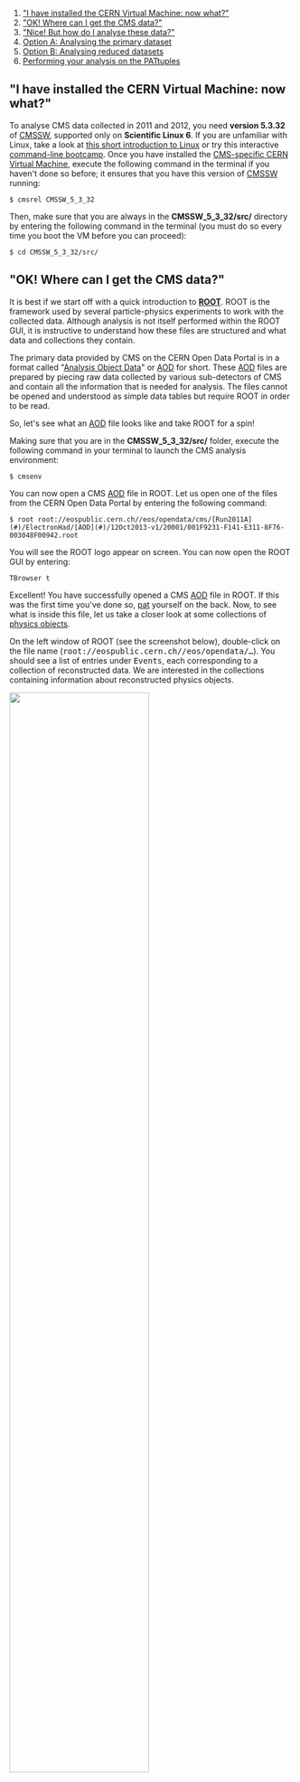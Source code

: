 1. ["I have installed the CERN Virtual Machine: now what?"](#vm)
2. ["OK! Where can I get the CMS data?"](#data)
3. ["Nice! But how do I analyse these data?"](#nice)
4. [Option A: Analysing the primary dataset](#a)
5. [Option B: Analysing reduced datasets](#b)
6. [Performing your analysis on the PATtuples](#pat)

## <a name="vm">"I have installed the CERN Virtual Machine: now what?"</a>

To analyse CMS data collected in 2011 and 2012, you need **version 5.3.32** of [CMSSW](/glossary/CMSSW), supported only on **Scientific Linux 6**. If you are unfamiliar with Linux, take a look at [this short introduction to Linux](https://twiki.cern.ch/twiki/bin/view/CMSPublic/WorkBookBasicLinux) or try this interactive [command-line bootcamp](http://rik.smith-unna.com/command_line_bootcamp/). Once you have installed the [CMS-specific CERN Virtual Machine](/articles/cms-2011-virtual-machines-how-to-install), execute the following command in the terminal if you haven't done so before; it ensures that you have this version of [CMSSW](/glossary/CMSSW) running:

```shell
$ cmsrel CMSSW_5_3_32
```

Then, make sure that you are always in the **CMSSW_5_3_32/src/** directory by entering the following command in the terminal (you must do so every time you boot the VM before you can proceed):

```shell
$ cd CMSSW_5_3_32/src/
```

## <a name="data">"OK! Where can I get the CMS data?"</a>

It is best if we start off with a quick introduction to **[ROOT](http://root.cern.ch)**. ROOT is the framework used by several particle-physics experiments to work with the collected data. Although analysis is not itself performed within the ROOT GUI, it is instructive to understand how these files are structured and what data and collections they contain.

The primary data provided by CMS on the CERN Open Data Portal is in a format called "[Analysis Object Data](/articles/cms-physics-objects-2011)" or [AOD](/glossary/AOD) for short. These [AOD](/glossary/AOD) files are prepared by piecing raw data collected by various sub-detectors of CMS and contain all the information that is needed for analysis. The files cannot be opened and understood as simple data tables but require ROOT in order to be read.

So, let's see what an [AOD](/glossary/AOD) file looks like and take ROOT for a spin!

Making sure that you are in the **CMSSW_5_3_32/src/** folder, execute the following command in your terminal to launch the CMS analysis environment:

```shell
$ cmsenv
```

You can now open a CMS [AOD](/glossary/AOD) file in ROOT. Let us open one of the files from the CERN Open Data Portal by entering the following command:

```shell
$ root root://eospublic.cern.ch//eos/opendata/cms/[Run2011A](#)/ElectronHad/[AOD](#)/12Oct2013-v1/20001/001F9231-F141-E311-8F76-003048F00942.root
```

You will see the ROOT logo appear on screen. You can now open the ROOT GUI by entering:

```shell
TBrowser t
```

Excellent! You have successfully opened a CMS [AOD](/glossary/AOD) file in ROOT. If this was the first time you've done so, [pat](/glossary/PAT) yourself on the back. Now, to see what is inside this file, let us take a closer look at some collections of [physics objects](/articles/cms-physics-objects-2011).

On the left window of ROOT (see the screenshot below), double-click on the file name (<kbd>root://eospublic.cern.ch//eos/opendata/…</kbd>). You should see a list of entries under <kbd>Events</kbd>, each corresponding to a collection of reconstructed data. We are interested in the collections containing information about reconstructed physics objects.

<img src="/static/articles/getting-started-with-cms-2011-data/getting_started_with_cms_2011_data_1.png"  width="70%">

Let us take a peek, for example, at the [electrons](/glossary/electron), which are found in <kbd>recoGsfElectrons_gsfElectrons__RECO</kbd>, as shown on the list of [physics objects](/articles/cms-physics-objects-2011). Look in there by double-clicking on that line and then double-clicking on <kbd>recoGsfElectrons_gsfElectrons__RECO.obj</kbd>. Here, you can have a look at various properties of this collection, such as the plot for the transverse momentum of the [electrons](/glossary/electron): <kbd>recoGsfElectrons_gsfElectrons__RECO.obj.pt_</kbd>.

You can exit the ROOT browser through the GUI by clicking on <kbd>Browser</kbd> on the menu and then clicking on <kbd>Quit Root</kbd> or by entering <kbd>.q</kbd> in the terminal.

## <a name="nice">"Nice! But how do I analyse these data?"</a>

In [AOD](/glossary/AOD) files, reconstructed [physics objects](/articles/cms-physics-objects-2011) are included without checking their "quality", i.e. in case of our [electron](/glossary/electron) collection that you opened in ROOT, without ensuring that the reconstructed object is really an [electron](/glossary/electron). In order to analyse only the "good quality" data, you must apply some selection criteria.

With these criteria, you are in effect reducing the dataset, either in terms of the number of collisions events it contains or in terms of the information carried by each event. Following this, you run your analysis code on the reduced dataset.

Depending on the nature of your analysis you _can_ run your analysis code directly on the [AOD](/glossary/AOD) files themselves, if needed, performing the selections along the way. However, this can be resource-intensive and is done only for very specific usecases.

**NOTE**: To analyse the full event content, the analysis job needs access to the "[condition data](/glossary/tag)", such as the jet-energy corrections. You can see how connections to the [condition database](/glossary/tag) are established in the ["pattuples2011" example](/record/233). For simpler analyses, where we use only physics objects needing no further data for corrections, you do not need to connect to the [condition database](/glossary/tag). This is the case for the example for analysing the [primary datasets](/glossary/primary) below.

Your final analysis is done using a software module called an "analyzer". If you have followed the validation step for the virtual machine setup, you have already produced and run a simple analyzer. You can specify your initial selection criteria within the analyzer to perform your analysis directly on the [AOD](/glossary/AOD) files, or further elaborate the selections and other operations needed for analysing the reduced dataset. To learn more about configuring analyzers, follow [these instructions in the CMSSW WorkBook](https://twiki.cern.ch/twiki/bin/view/CMSPublic/WorkBookWriteFrameworkModule). Make sure, though, that you replace the release version (CMSSW_nnn) with the release that you are using, i.e. one that is compatible with the CMS open data.

You can also pass the selection criteria through the configuration file. This file activates existing tools within [CMSSW](/glossary/CMSSW) in order to perform the desired selections. If you have followed the validation step for the virtual machine setup, you have already seen a configuration file, which is used to give the parameters to the <kbd>cmsRun</kbd> executable. You can see how this is done in our analysis example.

We will now take you through these steps through a couple of specially prepared example analyses.

##  <a name="a">Option A: Analysing the primary dataset</a>

As mentioned above, you do not typically perform an analysis directly on the [AOD](/glossary/AOD) files. However, there may be cases when you can do so. Therefore, we have provided an example analysis to take you through the steps that you may need on the occassions that you want to analyse the [AOD](/glossary/AOD) files directly. You can find the files and instructions in [this CMS analysis example](/record/5001).

## <a name="b">Option B: Analysing reduced datasets</a>

We start by applying selection cuts via the configuration file and reduce the [AOD](/glossary/AOD) files into a format known as PATtuple. You can find more information about this data format (which gets its name from the CMS Physics Analysis Toolkit, or [PAT](/glossary/PAT)) on the [CMSSW PAT WorkBook](https://twiki.cern.ch/twiki/bin/view/CMSPublic/WorkBookPAT).

**Important**: Be aware that the instructions in the WorkBook are in use in CMS currently and have been updated for more recent [CMSSW](/glossary/CMSSW) releases. With the 2011 and 2012 data, you should always use the releases in the series of CMSSW_5_3 and not higher. Also note that more recent code does not work with older releases, so whenever you see <kbd>git cms-addpkg…</kbd> in the instruction, it is likely that the code package this command adds does not work with the release you need. However, the material under the pages gives you a good introduction to [PAT](/glossary/PAT).

Code as well as instructions for producing PATtuples from the CMS open data can be found in [this GitHub repo](https://github.com/katilp/pattuples2011). However, since it can take a dedicated computing cluster several days to run this step and reduce the several TB of [AOD](/glossary/AOD) files to a few GB of PATtuples, we have provided you with the PATtuples in that GitHub repo, saving you quite a lot of time! So you can jump to the next step, below ("Performing your analysis…"). Although you do not need to run this step, it is worth looking at [the configuration file](https://github.com/katilp/pattuples2011/blob/master/PAT_data_repo.py):

You can see that the line <kbd>removeAllPATObjectsBut(process, ['Muons','Electrons'])</kbd> removes all "PATObjects" but [muon](/glossary/muon) and [electrons](/glossary/elctron), which will be needed in the final analysis step of this example.

Note also how only the validated runs are selected on lines:

```python
import FWCore.ParameterSet.Config as cms
import FWCore.PythonUtilities.LumiList as LumiList
myLumis = LumiList.LumiList(filename='Cert_160404-180252_7TeV_ReRecoNov08_Collisions11_JSON.txt').getCMSSWString().split(',')
process.source.lumisToProcess = cms.untracked.VLuminosityBlockRange()
process.source.lumisToProcess.extend(myLumis)
```

This selection must always be applied to any analysis on CMS open data, and to do so you must have the validation file downloaded to your local area.

You can also see the steps needed to use the [condition data](/glossary/tag). First, as shown in the <kbd>README</kbd>, you have to set the symbolic links to the [condition database](/glossary/tag) for 2011 data.

```shell
ln -sf /cvmfs/cms-opendata-conddb.cern.ch/FT_53_LV5_AN1_RUNA FT_53_LV5_AN1
ln -sf /cvmfs/cms-opendata-conddb.cern.ch/FT_53_LV5_AN1_RUNA.db FT_53_LV5_AN1_RUNA.db
```
Make sure the `cms-opendata-conddb.cern.ch` directory has actually expanded in your VM. One way of doing this is executing:

```shell
ls -l
ls -l /cvmfs/
```

Then, the correct set of [condition data](/glossary/tag) are defined by mentioning the [Global Tag](/glossary/tag) on lines 46–48 in the file <kbd>PAT_data_repo.py</kbd>.

```shell
#globaltag
process.GlobalTag.connect = cms.string('sqlite_file:/cvmfs/cms-opendata-conddb.cern.ch/FT_53_LV5_AN1_RUNA.db')
process.GlobalTag.globaltag = 'FT_53_LV5_AN1::All'
```

This example is reading 2011 RunA data. If you are reading data from other run periods or simulated data, use the following:

| Data      | Global tag         | Validated runs |
|-----------|--------------------|----------------|
| 2011 RunA | FT_53_LV5_AN1_RUNA | [2011 list](/record/1001)      |
| 2011 MC   | START53_LV6A1      | -              |
| 2012 RunB | FT53_V21A_AN6      | [2012 list](/record/FIXME)      |
| 2012 RunC | FT53_V21A_N6_RUNC  | [2012 list](/record/FIXME)      |
| 2012 MC   | START53_V27        | -              |

**Important**: If you plan on running the code to produce the PATtuples needed for this analysis, note that the first time you run the job, the CERN Virtual Machine will read the [condition data](/glossary/tag) from the remote database. This process will take time (an example run of a 10 Mb/s line took 45 mins), but it will only happen once as the files will then be cached on your VM. The job will not produce any output during this time. However, you can check the ongoing processes with the command <kbd>top</kbd> and you can monitor the progress of reading the [condition data](/glossary/tag) to the local cache with the command <kbd>df</kbd>.

## <a name="pat">Performing your analysis on the PATtuples</a>

Now, as the intermediate PATtuple files have been produced for you, you can go directly to the next step, as described in [this second GitHub repo](https://github.com/katilp/OutreachExercise2011) and follow the instructions on that page.

Note that even though these are [derived datasets](/glossary/derived), running the analysis code over the full data can take time. So if you want just give it a try, you can limit the number events or read only part of the files. Bear in mind that running on a low number of files will not give you a meaningful plot.

Your analysis job is defined in <kbd>OutreachExercise2011/DecaysToLeptons/run/run.py</kbd>. The analysis code is in the files located in the <kbd>OutreachExercise2011/DecaysToLeptons/python</kbd> directory.

This example uses IPython, which gets configured and starts the job with the following command:

```shell
ipython run.py
```

That's it! Follow the rest of the instructions on the README and you have performed an analysis using data from CMS. Hope you enjoyed this exercise. Feel free to play around with the rest of the data and write your own analyzers and analysis code. (To exit IPython, enter <kbd>exit()</kbd>.)
